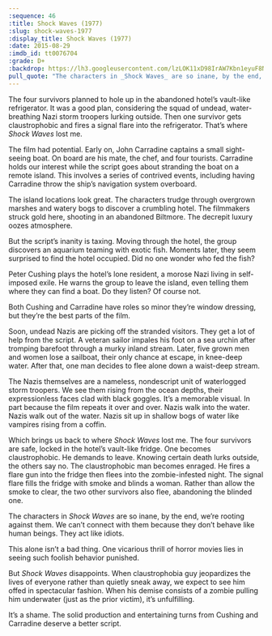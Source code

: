 ```yaml
---
:sequence: 46
:title: Shock Waves (1977)
:slug: shock-waves-1977
:display_title: Shock Waves (1977)
:date: 2015-08-29
:imdb_id: tt0076704
:grade: D+
:backdrop: https://lh3.googleusercontent.com/lzLOK11xD98IrAW7Kbn1eyuF8NFIwU6__3tRUlCA9F8=w1000-rj
pull_quote: "The characters in _Shock Waves_ are so inane, by the end, we’re rooting against them."
---
```

The four survivors planned to hole up in the abandoned hotel’s vault-like refrigerator. It was a good plan, considering the squad of undead, water-breathing Nazi storm troopers lurking outside. Then one survivor gets claustrophobic and fires a signal flare into the refrigerator. That’s where _Shock Waves_ lost me. 

The film had potential. Early on, John Carradine captains a small sight-seeing boat. On board are his mate, the chef, and four tourists. Carradine holds our interest while the script goes about stranding the boat on a remote island. This involves a series of contrived events, including having Carradine throw the ship’s navigation system overboard.

The island locations look great. The characters trudge through overgrown marshes and watery bogs to discover a crumbling hotel. The filmmakers struck gold here, shooting in an abandoned Biltmore. The decrepit luxury oozes atmosphere. 

But the script’s inanity is taxing. Moving through the hotel, the group discovers an aquarium teaming with exotic fish. Moments later, they seem surprised to find the hotel occupied. Did no one wonder who fed the fish? 

Peter Cushing plays the hotel’s lone resident, a morose Nazi living in self-imposed exile. He warns the group to leave the island, even telling them where they can find a boat. Do they listen? Of course not. 

Both Cushing and Carradine have roles so minor they’re window dressing, but they’re the best parts of the film.

Soon, undead Nazis are picking off the stranded visitors. They get a lot of help from the script. A veteran sailor impales his foot on a sea urchin after tromping barefoot through a murky inland stream. Later, five grown men and women lose a sailboat, their only chance at escape, in knee-deep water. After that, one man decides to flee alone down a waist-deep stream.

The Nazis themselves are a nameless, nondescript unit of waterlogged storm troopers. We see them rising from the ocean depths, their expressionless faces clad with black goggles. It’s a memorable visual. In part because the film repeats it over and over. Nazis walk into the water. Nazis walk out of the water. Nazis sit up in shallow bogs of water like vampires rising from a coffin.

Which brings us back to where _Shock Waves_ lost me. The four survivors are safe, locked in the hotel’s vault-like fridge. One becomes claustrophobic. He demands to leave. Knowing certain death lurks outside, the others say no. The claustrophobic man becomes enraged. He fires a flare gun into the fridge then flees into the zombie-infested night. The signal flare fills the fridge with smoke and blinds a woman. Rather than allow the smoke to clear, the two other survivors also flee, abandoning the blinded one.

The characters in _Shock Waves_ are so inane, by the end, we’re rooting against them. We can’t connect with them because they don’t behave like human beings. They act like idiots.

This alone isn’t a bad thing. One vicarious thrill of horror movies lies in seeing such foolish behavior punished. 

But _Shock Waves_ disappoints. When claustrophobia guy jeopardizes the lives of everyone rather than quietly sneak away, we expect to see him offed in spectacular fashion. When his demise consists of a zombie pulling him underwater (just as the prior victim), it’s unfulfilling.

It’s a shame. The solid production and entertaining turns from Cushing and Carradine deserve a better script.